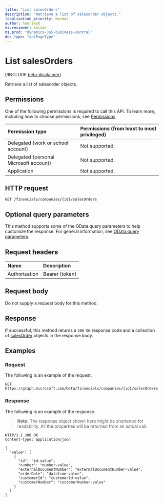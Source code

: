 ```yaml
---
title: "List salesOrders"
description: "Retrieve a list of salesorder objects."
localization_priority: Normal
author: henrikwh
ms.reviewer: solsen
ms.prod: "dynamics-365-business-central"
doc_type: "apiPageType"
---
```


# List salesOrders

[!INCLUDE [beta-disclaimer](../../includes/beta-disclaimer.md)]

Retrieve a list of salesorder objects.

## Permissions

One of the following permissions is required to call this API. To learn more, including how to choose permissions, see [Permissions](/graph/permissions-reference).

| Permission type                        | Permissions (from least to most privileged) |
|:---------------------------------------|:--------------------------------------------|
| Delegated (work or school account)     | Not supported. |
| Delegated (personal Microsoft account) | Not supported. |
| Application                            | Not supported. |

## HTTP request

<!-- { "blockType": "ignored" } -->

```http
GET /financials/companies/{id}/salesOrders
```

## Optional query parameters

This method supports some of the OData query parameters to help customize the response. For general information, see [OData query parameters](/graph/query-parameters).

## Request headers

| Name      |Description|
|:----------|:----------|
| Authorization | Bearer {token} |

## Request body

Do not supply a request body for this method.

## Response

If successful, this method returns a `200 OK` response code and a collection of [salesOrder](../resources/dynamics-salesorder.md) objects in the response body.

## Examples

### Request

The following is an example of the request.
<!-- {
  "blockType": "request",
  "name": "get_salesorders"
}-->

```http
GET https://graph.microsoft.com/beta/financials/companies/{id}/salesOrders
```

### Response

The following is an example of the response.

> **Note:** The response object shown here might be shortened for readability. All the properties will be returned from an actual call.

<!-- {
  "blockType": "response",
  "truncated": true,
  "@odata.type": "microsoft.graph.salesOrder",
  "isCollection": true
} -->

```http
HTTP/1.1 200 OK
Content-type: application/json

{
  "value": [
    {
      "id": "id-value",
      "number": "number-value",
      "externalDocumentNumber": "externalDocumentNumber-value",
      "orderDate": "datetime-value",
      "customerId": "customerId-value",
      "customerNumber": "customerNumber-value"
    }
  ]
}
```

<!-- uuid: 16cd6b66-4b1a-43a1-adaf-3a886856ed98
2019-02-04 14:57:30 UTC -->
<!-- {
  "type": "#page.annotation",
  "description": "List salesOrders",
  "keywords": "",
  "section": "documentation",
  "tocPath": ""
}-->